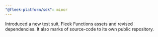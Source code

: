 ```yaml
---
"@fleek-platform/sdk": minor
---
```


Introduced a new test suit, Fleek Functions assets and revised dependencies. It also marks of source-code to its own public repository.
